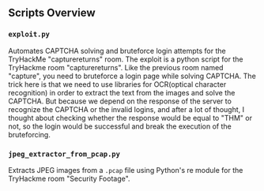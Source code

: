 ## Scripts Overview

### `exploit.py`
Automates CAPTCHA solving and bruteforce login attempts for the TryHackMe "capturereturns" room.
The exploit is a python script for the TryHackme room "capturereturns". Like the previous room named "capture", you need to bruteforce a login page while solving CAPTCHA. The trick here is that
we need to use libraries for OCR(optical character recognition) in order to extract the text from the images and solve the CAPTCHA. But because we depend on the response of the server to recognize 
the CAPTCHA or the invalid logins, and after a lot of thought, I thought about checking whether the response would be equal to "THM" or not, so the login would be successful and break the execution of the
bruteforcing.

### `jpeg_extractor_from_pcap.py`
Extracts JPEG images from a `.pcap` file using Python's re module for the TryHackme room "Security Footage".
